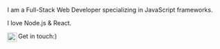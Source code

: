 I am a Full-Stack Web Developer specializing in JavaScript frameworks.

I love Node.js & React.

Get in touch:) <a href="https://www.linkedin.com/in/kalpanaupadhyay"> <img align="left" alt="LinkdeIn" width="22px" src="https://cdn.jsdelivr.net/npm/simple-icons@v3/icons/linkedin.svg" /> </a>
